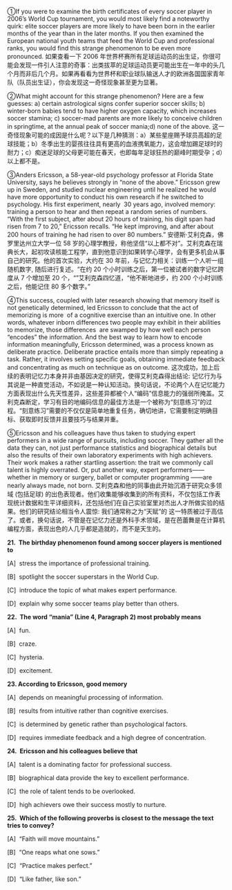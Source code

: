 ①If you were to examine the birth certificates of every soccer player in 2006’s World Cup tournament, you would most likely find a noteworthy quirk: elite soccer players are more likely to have been born in the earlier months of the year than in the later months. If you then examined the European national youth teams that feed the World Cup and professional ranks, you would find this strange phenomenon to be even more pronounced.
如果查看一下 2006 年世界杯赛所有足球运动员的出生证，你很可能会发现一件引人注意的奇事：出类拔萃的足球运动员更可能出生在一年中的头几个月而非后几个月。如果再看看为世界杯和职业球队输送人才的欧洲各国国家青年队（队员出生证），你会发现这一奇怪现象甚至更为显著。

②What might account for this strange phenomenon? Here are a few guesses: a) certain astrological signs confer superior soccer skills; b) winter-born babies tend to have higher oxygen capacity, which increases soccer stamina; c) soccer-mad parents are more likely to conceive children in springtime, at the annual peak of soccer mania;d) none of the above.
这一奇怪现象可能的成因是什么呢？以下是几种猜测：a）某些星座赐予球员高超的足球技能；b）冬季出生的婴孩往往具有更高的血液携氧能力，这会增加踢足球时的耐力；c）痴迷足球的父母更可能在春天，也即每年足球狂热的巅峰时期受孕；d）以上都不是。

③Anders Ericsson, a 58-year-old psychology professor at Florida State University, says he believes strongly in “none of the above.” Ericsson grew up in Sweden, and studied nuclear engineering until he realized he would have more opportunity to conduct his own research if he switched to psychology. His first experiment, nearly  30 years ago, involved memory: training a person to hear and then repeat a random series of numbers. “With the first subject, after about 20 hours of training, his digit span had risen from 7 to 20,” Ericsson recalls. “He kept improving, and after about 200 hours of training he had risen to over 80 numbers.”
安德斯·艾利克森，佛罗里达州立大学一位 58 岁的心理学教授，称他坚信“以上都不对”。艾利克森在瑞典长大，起初攻读核能工程学，直到他意识到如果转学心理学，会有更多机会从事自己的研究。他的首次实验，大约在 30 年前，与记忆力相关：训练一个人听一组随机数字, 随后进行复述。“在约 20 个小时训练之后，第一位被试者的数字记忆跨度从 7 个增加至 20 个，“”艾利克森四忆道，“他不断地进步，约 200 个小时训练之后，他能记住 80 多个数字。”

④This success, coupled with later research showing that memory itself is not genetically determined, led Ericsson to conclude that the act of memorizing is more  of a cognitive exercise than an intuitive one. In other words, whatever inborn differences two people may exhibit in their abilities to memorize, those differences  are swamped by how well each person “encodes” the information. And the best way to learn how to encode information meaningfully, Ericsson determined, was a process known as deliberate practice. Deliberate practice entails more than simply repeating a task. Rather, it involves setting specific goals, obtaining immediate feedback and concentrating as much on technique as on outcome.
这次成功，加上后续的表明记忆力本身并非由基因决定的研究，使得艾利克森得出结论: 记忆行为与其说是一种直觉活动，不如说是一种认知活动。换句话说，不论两个人在记忆能力方面表现出什么先天性差异，这些差异都被个人“编码”信息能力的强弱所掩盖。艾利克森断定，学习有目的地编码信息的最佳方法是一个被称为“刻意练习”的过程。“刻意练习”需要的不仅仅是简单地重复任务，确切地讲，它需要制定明确目标、获取即时反馈并且要技巧与结果并重。

⑤Ericsson and his colleagues have thus taken to studying expert performers in a wide range of pursuits, including soccer. They gather all the data they can, not just performance statistics and biographical details but also the results of their own laboratory experiments with high achievers. Their work makes a rather startling assertion: the trait we commonly call talent is highly overrated. Or, put another way, expert performers——whether in memory or surgery, ballet or computer programming ——are nearly always made, not born.
艾利克森和他的同事由此开始沉酒于研究众多领域 (包括足球) 的出色表现者。他们收集能够收集到的所有资料，不仅包括工作表现统计数据和生平详细资料，还包括他们在自己实验室里对杰出人才所做实验的结果。他们的研究结论相当令人震惊: 我们通常称之为“天赋”的
这一特质被过于高估了。或者，换句话说，不管是在记忆力还是外科手术领域，是在芭蕾舞是在计算机编程方面，表现出色的人几乎都是造就的，而不是天生的。
  

**21.  The birthday phenomenon found among soccer players is mentioned to**

[A]  stress the importance of professional training.

[B]  spotlight the soccer superstars in the World Cup.

[C]  introduce the topic of what makes expert performance.

[D]  explain why some soccer teams play better than others.

**22.  The word “mania” (Line 4, Paragraph 2) most probably means**

[A]  fun.

[B]  craze.

[C]  hysteria.

[D]  excitement.

**23. According to Ericsson, good memory**

[A]  depends on meaningful processing of information.

[B]  results from intuitive rather than cognitive exercises.

[C]  is determined by genetic rather than psychological factors.

[D]  requires immediate feedback and a high degree of concentration.

**24.  Ericsson and his colleagues believe that**

[A]  talent is a dominating factor for professional success.

[B]  biographical data provide the key to excellent performance.

[C]  the role of talent tends to be overlooked.

[D]  high achievers owe their success mostly to nurture.

**25.  Which of the following proverbs is closest to the message the text tries to convey?**

[A]  “Faith will move mountains.”

[B]  “One reaps what one sows.”

[C]  “Practice makes perfect.”

[D]  “Like father, like son.”